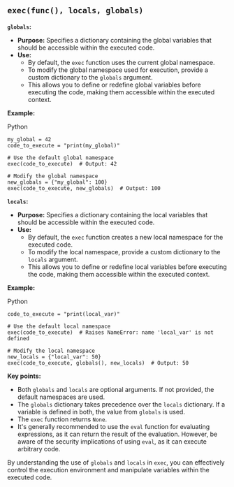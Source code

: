 ## `exec(func(), locals, globals)`

**`globals`:**
- **Purpose:** Specifies a dictionary containing the global variables that should be accessible within the executed code.
- **Use:**
    - By default, the `exec` function uses the current global namespace.
    - To modify the global namespace used for execution, provide a custom dictionary to the `globals` argument.
    - This allows you to define or redefine global variables before executing the code, making them accessible within the executed context.

**Example:**

Python

```
my_global = 42
code_to_execute = "print(my_global)"

# Use the default global namespace
exec(code_to_execute)  # Output: 42

# Modify the global namespace
new_globals = {"my_global": 100}
exec(code_to_execute, new_globals)  # Output: 100
```


**`locals`:**
- **Purpose:** Specifies a dictionary containing the local variables that should be accessible within the executed code.
- **Use:**
    - By default, the `exec` function creates a new local namespace for the executed code.
    - To modify the local namespace, provide a custom dictionary to the `locals` argument.
    - This allows you to define or redefine local variables before executing the code, making them accessible within the executed context.

**Example:**

Python

```
code_to_execute = "print(local_var)"

# Use the default local namespace
exec(code_to_execute)  # Raises NameError: name 'local_var' is not defined

# Modify the local namespace
new_locals = {"local_var": 50}
exec(code_to_execute, globals(), new_locals)  # Output: 50
```


**Key points:**

- Both `globals` and `locals` are optional arguments. If not provided, the default namespaces are used.
- The `globals` dictionary takes precedence over the `locals` dictionary. If a variable is defined in both, the value from `globals` is used.
- The `exec` function returns `None`.
- It's generally recommended to use the `eval` function for evaluating expressions, as it can return the result of the evaluation. However, be aware of the security implications of using `eval`, as it can execute arbitrary code.

By understanding the use of `globals` and `locals` in `exec`, you can effectively control the execution environment and manipulate variables within the executed code.